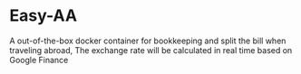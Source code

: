 # Easy-AA
A out-of-the-box docker container for bookkeeping and split the bill when traveling abroad, The exchange rate will be calculated in real time based on Google Finance
